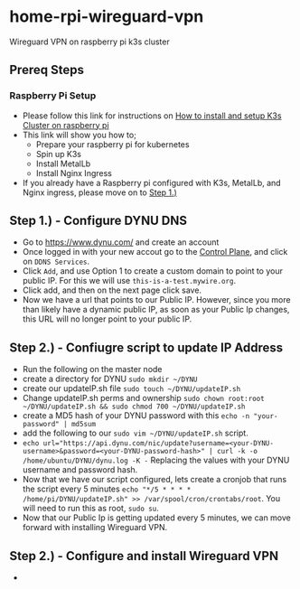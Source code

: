 # home-rpi-wireguard-vpn
Wireguard VPN on raspberry pi k3s cluster

## Prereq Steps
### Raspberry Pi Setup
- Please follow this link for instructions on [How to install and setup K3s Cluster on raspberry pi](https://github.com/philgladman/home-rpi-k3s-cluster.git)
- This link will show you how to;
  - Prepare your raspberry pi for kubernetes
  - Spin up K3s
  - Install MetalLb
  - Install Nginx Ingress
- If you already have a Raspberry pi configured with K3s, MetalLb, and Nginx ingress, please move on to [Step 1.)](README.md#step-1---setup-external-drive-for-nfs-server)


## Step 1.) - Configure DYNU DNS
- Go to https://www.dynu.com/ and create an account
- Once logged in with your new accout go to the [Control Plane](https://www.dynu.com/en-US/ControlPanel), and click on `DDNS Services`.
- Click `Add`, and use Option 1 to create a custom domain to point to your public IP. For this we will use `this-is-a-test.mywire.org`.
- Click add, and then on the next page click save.
- Now we have a url that points to our Public IP. However, since you more than likely have a dynamic public IP, as soon as your Public Ip changes, this URL will no longer point to your public IP.

## Step 2.) - Confiugre script to update IP Address
- Run the following on the master node
- create a directory for DYNU `sudo mkdir ~/DYNU`
- create our updateIP.sh file `sudo touch ~/DYNU/updateIP.sh`
- Change updateIP.sh perms and ownership `sudo chown root:root ~/DYNU/updateIP.sh && sudo chmod 700 ~/DYNU/updateIP.sh`
- create a MD5 hash of your DYNU password with this `echo -n "your-password" | md5sum`
- add the following to our `sudo vim ~/DYNU/updateIP.sh` script.
- `echo url="https://api.dynu.com/nic/update?username=<your-DYNU-username>&password=<your-DYNU-password-hash>" | curl -k -o /home/ubuntu/DYNU/dynu.log -K -` Replacing the values with your DYNU username and password hash.
- Now that we have our script configured, lets create a cronjob that runs the script every 5 minutes `echo "*/5 * * * * /home/pi/DYNU/updateIP.sh" >> /var/spool/cron/crontabs/root`. You will need to run this as root, `sudo su`.
- Now that our Public Ip is getting updated every 5 minutes, we can move forward with installing Wireguard VPN.

## Step 2.) - Configure and install Wireguard VPN
- 

